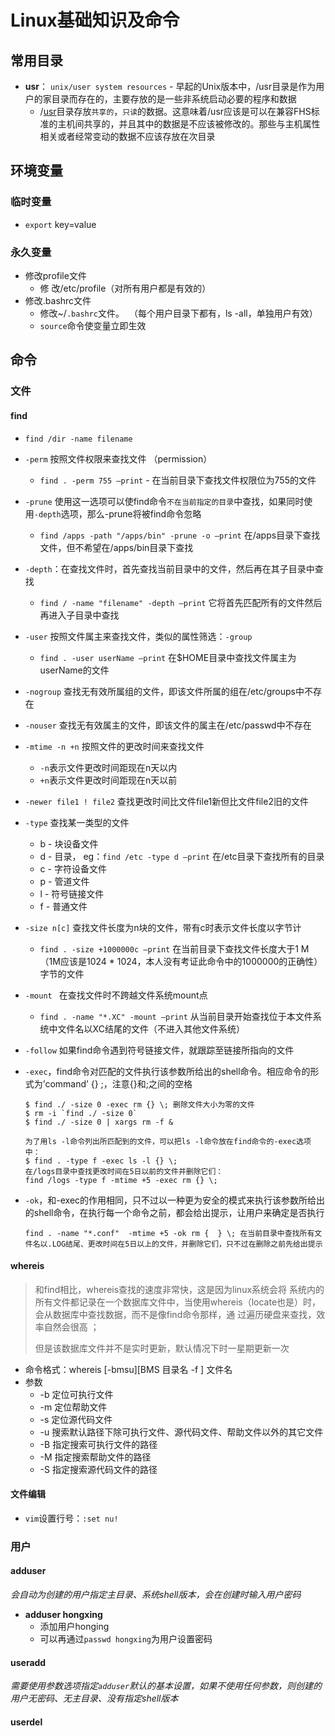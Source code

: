 # Linux基础知识及命令

## 常用目录

* **usr**： `unix/user system resources` -  早起的Unix版本中，/usr目录是作为用户的家目录而存在的，主要存放的是一些非系统启动必要的程序和数据 
  * /[usr][]目录存放`共享的`，`只读`的数据。这意味着/usr应该是可以在兼容FHS标准的主机间共享的，并且其中的数据是不应该被修改的。那些与主机属性相关或者经常变动的数据不应该存放在次目录 



## 环境变量

### 临时变量

* `export`  key=value

### 永久变量

* 修改profile文件
  * 修 改/etc/profile（对所有用户都是有效的） 
* 修改.bashrc文件 
  * 修改~/`.bashrc`文件。  （每个用户目录下都有，ls -all，单独用户有效） 
  * `source`命令使变量立即生效

## 命令

### 文件

#### find

* `find /dir -name filename` 

* `-perm` 按照文件权限来查找文件 （permission）

  * `find . -perm 755 –print`  - 在当前目录下查找文件权限位为755的文件 

* `-prune` 使用这一选项可以使find命令`不在当前指定的目录`中查找，如果同时使用`-depth`选项，那么-prune将被find命令忽略 

  * `find /apps -path "/apps/bin" -prune -o –print` 在/apps目录下查找文件，但不希望在/apps/bin目录下查找 

* `-depth`：在查找文件时，首先查找当前目录中的文件，然后再在其子目录中查找 

  * `find / -name "filename" -depth –print` 它将首先匹配所有的文件然后再进入子目录中查找 

* `-user` 按照文件属主来查找文件，类似的属性筛选：`-group`

  * `find . -user userName –print` 在$HOME目录中查找文件属主为userName的文件 

* `-nogroup` 查找无有效所属组的文件，即该文件所属的组在/etc/groups中不存在 

* `-nouser` 查找无有效属主的文件，即该文件的属主在/etc/passwd中不存在 

* `-mtime -n +n` 按照文件的更改时间来查找文件

  * `-n`表示文件更改时间距现在n天以内
  * `+n`表示文件更改时间距现在n天以前 

* `-newer file1 ! file2` 查找更改时间比文件file1新但比文件file2旧的文件

* `-type` 查找某一类型的文件 

  * b - 块设备文件
  *  d - 目录， eg：`find /etc -type d –print` 在/etc目录下查找所有的目录 
  * c - 字符设备文件
  * p - 管道文件
  * l - 符号链接文件
  * f - 普通文件 

* `-size n[c]` 查找文件长度为n块的文件，带有c时表示文件长度以字节计

  * `find . -size +1000000c –print` 在当前目录下查找文件长度大于1 M（1M应该是1024 * 1024，本人没有考证此命令中的1000000的正确性）字节的文件 

* `-mount `  在查找文件时不跨越文件系统mount点 

  * `find . -name "*.XC" -mount –print` 从当前目录开始查找位于本文件系统中文件名以XC结尾的文件（不进入其他文件系统） 

* `-follow` 如果find命令遇到符号链接文件，就跟踪至链接所指向的文件 

* `-exec`，find命令对匹配的文件执行该参数所给出的shell命令。相应命令的形式为’command’ {} \;，注意{}和\;之间的空格

  ```shell
  $ find ./ -size 0 -exec rm {} \; 删除文件大小为零的文件
  $ rm -i `find ./ -size 0`  
  $ find ./ -size 0 | xargs rm -f &
   
  为了用ls -l命令列出所匹配到的文件，可以把ls -l命令放在find命令的-exec选项中：
  $ find . -type f -exec ls -l {} \;
  在/logs目录中查找更改时间在5日以前的文件并删除它们：
  find /logs -type f -mtime +5 -exec rm {} \;
  ```

* `-ok`，和-exec的作用相同，只不过以一种更为安全的模式来执行该参数所给出的shell命令，在执行每一个命令之前，都会给出提示，让用户来确定是否执行

  ```shell
  find . -name "*.conf"  -mtime +5 -ok rm {  } \; 在当前目录中查找所有文件名以.LOG结尾、更改时间在5日以上的文件，并删除它们，只不过在删除之前先给出提示
  ```

#### whereis

> 和find相比，whereis查找的速度非常快，这是因为linux系统会将 系统内的所有文件都记录在一个数据库文件中，当使用whereis（locate也是）时，会从数据库中查找数据，而不是像find命令那样，通 过遍历硬盘来查找，效率自然会很高 ；
>
> 但是该数据库文件并不是实时更新，默认情况下时一星期更新一次 

* 命令格式：whereis \[-bmsu\]\[BMS 目录名 -f \] 文件名 
* 参数
  * -b   定位可执行文件
  * -m   定位帮助文件
  * -s   定位源代码文件
  * -u   搜索默认路径下除可执行文件、源代码文件、帮助文件以外的其它文件
  * -B   指定搜索可执行文件的路径
  * -M   指定搜索帮助文件的路径
  * -S   指定搜索源代码文件的路径

#### 文件编辑

* `vim`设置行号：`:set nu!`



### 用户

#### adduser

*会自动为创建的用户指定主目录、系统shell版本，会在创建时输入用户密码* 

* **adduser hongxing** 
  * 添加用户honging
  * 可以再通过`passwd hongxing`为用户设置密码

#### useradd

*需要使用参数选项指定`adduser`默认的基本设置，如果不使用任何参数，则创建的用户无密码、无主目录、没有指定shell版本* 

#### userdel









[usr]:https://segmentfault.com/a/1190000000497217